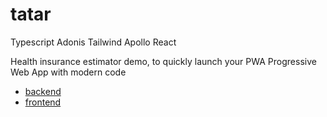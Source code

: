 # tatar
Typescript Adonis Tailwind Apollo React

Health insurance estimator demo, to quickly launch your PWA Progressive Web App
with modern code

* [backend](backend/README.md)
* [frontend](frontend/README.md)
